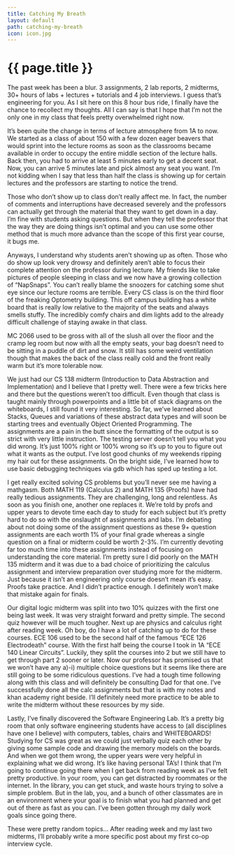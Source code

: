 ```yaml
---
title: Catching My Breath
layout: default
path: catching-my-breath
icon: icon.jpg
---
```

# {{ page.title }}

The past week has been a blur. 3 assignments, 2 lab reports, 2 midterms, 30+ hours of labs + lectures + tutorials and 4 job interviews. I guess that’s engineering for you. As I sit here on this 8 hour bus ride, I finally have the chance to recollect my thoughts. All I can say is that I hope that I’m not the only one in my class that feels pretty overwhelmed right now.

It’s been quite the change in terms of lecture atmosphere from 1A to now. We started as a class of about 150 with a few dozen eager beavers that would sprint into the lecture rooms as soon as the classrooms became available in order to occupy the entire middle section of the lecture halls. Back then, you had to arrive at least 5 minutes early to get a decent seat. Now, you can arrive 5 minutes late and pick almost any seat you want. I’m not kidding when I say that less than half the class is showing up for certain lectures and the professors are starting to notice the trend.

Those who don’t show up to class don’t really affect me. In fact, the number of comments and interruptions have decreased severely and the professors can actually get through the material that they want to get down in a day. I’m fine with students asking questions. But when they tell the professor that the way they are doing things isn’t optimal and you can use some other method that is much more advance than the scope of this first year course, it bugs me.

Anyways, I understand why students aren’t showing up as often. Those who do show up look very drowsy and definitely aren’t able to focus their complete attention on the professor during lecture. My friends like to take pictures of people sleeping in class and we now have a growing collection of “NapSnaps”. You can’t really blame the snoozers for catching some shut eye since our lecture rooms are terrible. Every CS class is on the third floor of the freaking Optometry building. This off campus building has a white board that is really low relative to the majority of the seats and always smells stuffy. The incredibly comfy chairs and dim lights add to the already difficult challenge of staying awake in that class.

MC 2066 used to be gross with all of the slush all over the floor and the cramp leg room but now with all the empty seats, your bag doesn’t need to be sitting in a puddle of dirt and snow. It still has some weird ventilation though that makes the back of the class really cold and the front really warm but it’s more tolerable now.

We just had our CS 138 midterm (Introduction to Data Abstraction and Implementation) and I believe that I pretty well. There were a few tricks here and there but the questions weren’t too difficult. Even though that class is taught mainly through powerpoints and a little bit of stack diagrams on the whiteboards, I still found it very interesting. So far, we’ve learned about Stacks, Queues and variations of these abstract data types and will soon be starting trees and eventually Object Oriented Programming. The assignments are a pain in the butt since the formatting of the output is so strict with very little instruction. The testing server doesn’t tell you what you did wrong. It’s just 100% right or 100% wrong so it’s up to you to figure out what it wants as the output. I’ve lost good chunks of my weekends ripping my hair out for these assignments. On the bright side, I’ve learned how to use basic debugging techniques via gdb which has sped up testing a lot.

I get really excited solving CS problems but you’ll never see me having a mathgasm. Both MATH 119 (Calculus 2) and MATH 135 (Proofs) have had really tedious assignments. They are challenging, long and relentless. As soon as you finish one, another one replaces it. We’re told by profs and upper years to devote time each day to study for each subject but it’s pretty hard to do so with the onslaught of assignments and labs. I’m debating about not doing some of the assignment questions as these 9+ question assignments are each worth 1% of your final grade whereas a single question on a final or midterm could be worth 2-3%. I’m currently devoting far too much time into these assignments instead of focusing on understanding the core material. I’m pretty sure I did poorly on the MATH 135 midterm and it was due to a bad choice of prioritizing the calculus assignment and interview preparation over studying more for the midterm. Just because it isn’t an engineering only course doesn’t mean it’s easy. Proofs take practice. And I didn’t practice enough. I definitely won’t make that mistake again for finals.

Our digital logic midterm was split into two 10% quizzes with the first one being last week. It was very straight forward and pretty simple. The second quiz however will be much tougher. Next up are physics and calculus right after reading week. Oh boy, do I have a lot of catching up to do for these courses. ECE 106 used to be the second half of the famous “ECE 126 Electrodeath” course. With the first half being the course I took in 1A “ECE 140 Linear Circuits”. Luckily, they split the courses into 2 but we still have to get through part 2 sooner or later. Now our professor has promised us that we won’t have any a)-i) multiple choice questions but it seems like there are still going to be some ridiculous questions. I’ve had a tough time following along with this class and will definitely be consulting Dad for that one. I’ve successfully done all the calc assignments but that is with my notes and khan academy right beside. I’ll definitely need more practice to be able to write the midterm without these resources by my side.

Lastly, I’ve finally discovered the Software Engineering Lab. It’s a pretty big room that only software engineering students have access to (all disciplines have one I believe) with computers, tables, chairs and WHITEBOARDS! Studying for CS was great as we could just verbally quiz each other by giving some sample code and drawing the memory models on the boards. And when we got them wrong, the upper years were very helpful in explaining what we did wrong. It’s like having personal TA’s! I think that I’m going to continue going there when I get back from reading week as I’ve felt pretty productive. In your room, you can get distracted by roommates or the internet. In the library, you can get stuck, and waste hours trying to solve a simple problem. But in the lab, you, and a bunch of other classmates are in an environment where your goal is to finish what you had planned and get out of there as fast as you can. I’ve been gotten through my daily work goals since going there.

These were pretty random topics… After reading week and my last two midterms, I’ll probably write a more specific post about my first co-op interview cycle.
